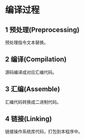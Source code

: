 # 编译过程

<DocsAD/>

## 1 预处理(Preprocessing)

预处理指令文本替换。

## 2 编译(Compilation) 

源码编译成对应汇编代码。

## 3 汇编(Assemble)

汇编代码转换成二进制代码。

## 4 链接(Linking)

链接操作系统库代码，打包到本程序中。